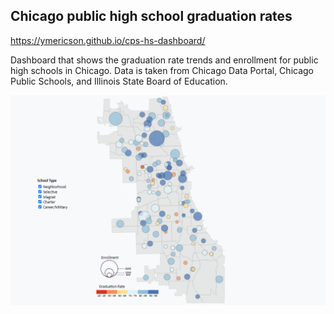 ## Chicago public high school graduation rates

https://ymericson.github.io/cps-hs-dashboard/

Dashboard that shows the graduation rate trends and enrollment for public high schools in Chicago. Data is taken from Chicago Data Portal, Chicago Public Schools, and Illinois State Board of Education. 

![Gif](images/dashboard.gif)
